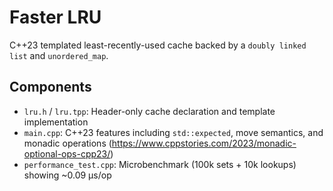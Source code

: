 # Faster LRU

C++23 templated least-recently-used cache backed by a `doubly linked list` and `unordered_map`.

## Components
- `lru.h` / `lru.tpp`: Header-only cache declaration and template implementation
- `main.cpp`: C++23 features including `std::expected`, move semantics, and monadic operations (https://www.cppstories.com/2023/monadic-optional-ops-cpp23/)
- `performance_test.cpp`: Microbenchmark (100k sets + 10k lookups) showing ~0.09 μs/op
